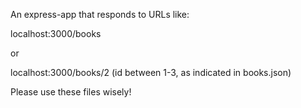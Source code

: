 An express-app that responds to URLs like:

localhost:3000/books

or

localhost:3000/books/2
(id between 1-3, as indicated in books.json)

Please use these files wisely!
